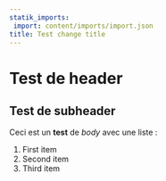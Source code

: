 ```yaml
---
statik_imports:
 import: content/imports/import.json
title: Test change title
---
```

# Test de header

## Test de subheader

Ceci est un **test** de _body_ avec une liste :

1. First item
2. Second item
3. Third item
